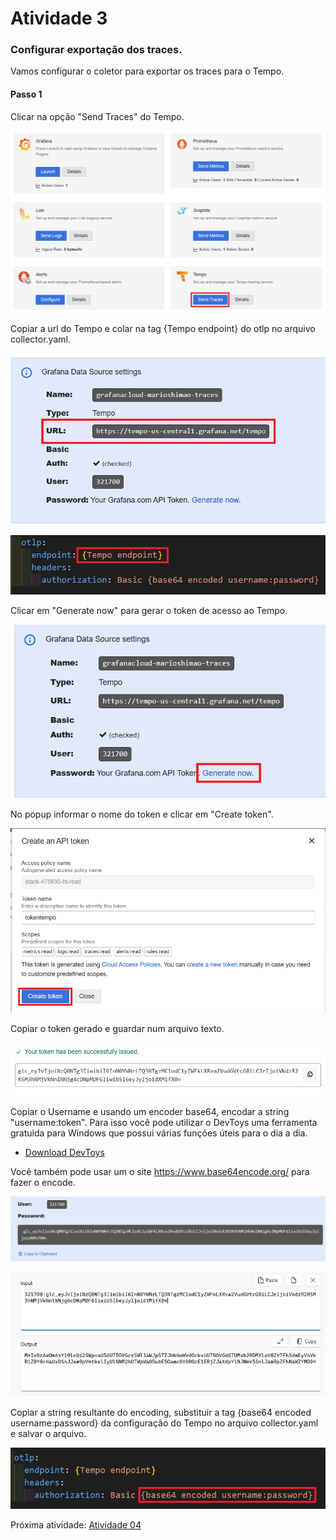 # Atividade 3

### Configurar exportação dos traces.

Vamos configurar o coletor para exportar os traces para o Tempo.

#### Passo 1
Clicar na opção "Send Traces" do Tempo.

![Tempo](images/Tempo.png)

Copiar a url do Tempo e colar na tag {Tempo endpoint} do otlp no arquivo collector.yaml.

![urltempo](images/tempendpoint.png)

![urltempocollector](images/tempourlcollector.png)

Clicar em "Generate now" para gerar o token de acesso ao Tempo.

![tempotoken](images/tempotoken.png)

No popup informar o nome do token e clicar em "Create token".

![tempotoken2](images/tempotoken2.png)


Copiar o token gerado e guardar num arquivo texto.

![tempotoken3](images/tempotoken3.png)


Copiar o Username e usando um encoder base64, encodar a string "username:token". Para isso você pode utilizar o DevToys uma ferramenta gratuida para Windows que possui várias funções úteis para o dia a dia.

- [Download DevToys](https://devtoys.app/)

Você também pode usar um o site https://www.base64encode.org/ para fazer o encode.

![tempotoken4](images/tempotoken4.png)

![tempotoken5](images/tempotoken5.png)

Copiar a string resultante do encoding, substituir a tag {base64 encoded username:password} da configuração do Tempo no arquivo collector.yaml e salvar o arquivo.

![tempotokencollector](images/tempotokencollector.png)


Próxima atividade: [Atividade 04](04-atividade.md)


